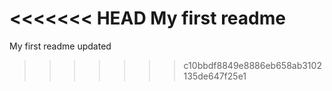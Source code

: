 <<<<<<< HEAD
My first readme
=======
My first readme updated
>>>>>>> c10bbdf8849e8886eb658ab3102135de647f25e1
